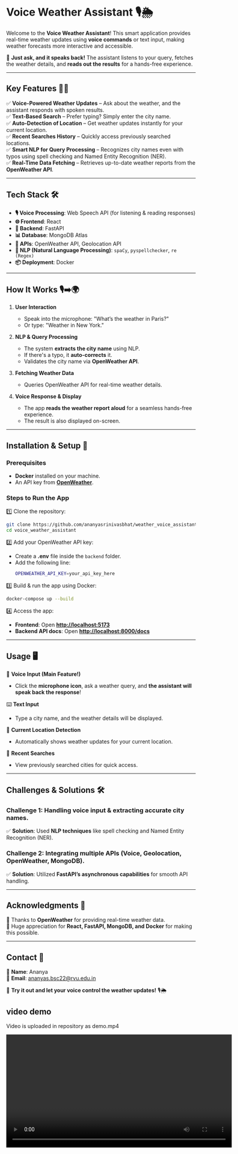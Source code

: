 # **Voice Weather Assistant 🎙️🌦️**  

Welcome to the **Voice Weather Assistant**! This smart application provides real-time weather updates using **voice commands** or text input, making weather forecasts more interactive and accessible.  

🚀 **Just ask, and it speaks back!** The assistant listens to your query, fetches the weather details, and **reads out the results** for a hands-free experience.  

---

## **Key Features 🎤✨**  

✅ **Voice-Powered Weather Updates** – Ask about the weather, and the assistant responds with spoken results.  
✅ **Text-Based Search** – Prefer typing? Simply enter the city name.  
✅ **Auto-Detection of Location** – Get weather updates instantly for your current location.  
✅ **Recent Searches History** – Quickly access previously searched locations.  
✅ **Smart NLP for Query Processing** – Recognizes city names even with typos using spell checking and Named Entity Recognition (NER).  
✅ **Real-Time Data Fetching** – Retrieves up-to-date weather reports from the **OpenWeather API**.  

---

## **Tech Stack 🛠️**  

- **🎙️ Voice Processing**: Web Speech API (for listening & reading responses)  
- **🌐 Frontend**: React  
- **🚀 Backend**: FastAPI  
- **📊 Database**: MongoDB Atlas  
- **📡 APIs**: OpenWeather API, Geolocation API  
- **🧠 NLP (Natural Language Processing)**: `spaCy`, `pyspellchecker`, `re (Regex)`  
- **📦 Deployment**: Docker  

---

## **How It Works 🎙️➡️🌍**  

1. **User Interaction**  
   - Speak into the microphone: "What’s the weather in Paris?"  
   - Or type: "Weather in New York."  

2. **NLP & Query Processing**  
   - The system **extracts the city name** using NLP.  
   - If there's a typo, it **auto-corrects** it.  
   - Validates the city name via **OpenWeather API**.  

3. **Fetching Weather Data**  
   - Queries OpenWeather API for real-time weather details.  

4. **Voice Response & Display**  
   - The app **reads the weather report aloud** for a seamless hands-free experience.  
   - The result is also displayed on-screen.  

---

## **Installation & Setup 🚀**  

### **Prerequisites**  
- **Docker** installed on your machine.  
- An API key from **[OpenWeather](https://openweathermap.org/api)**.  

### **Steps to Run the App**  

1️⃣ Clone the repository:  
```sh
git clone https://github.com/ananyasrinivasbhat/weather_voice_assistant.git
cd voice_weather_assistant
```

2️⃣ Add your OpenWeather API key:  
- Create a **.env** file inside the `backend` folder.  
- Add the following line:  
  ```sh
  OPENWEATHER_API_KEY=your_api_key_here
  ```

3️⃣ Build & run the app using Docker:  
```sh
docker-compose up --build
```

4️⃣ Access the app:  
- **Frontend**: Open **[http://localhost:5173](http://localhost:5173)**  
- **Backend API docs**: Open **[http://localhost:8000/docs](http://localhost:8000/docs)**  

---

## **Usage 🖥️**  

🎤 **Voice Input (Main Feature!)**  
- Click the **microphone icon**, ask a weather query, and **the assistant will speak back the response**!  

⌨️ **Text Input**  
- Type a city name, and the weather details will be displayed.  

📍 **Current Location Detection**  
- Automatically shows weather updates for your current location.  

📝 **Recent Searches**  
- View previously searched cities for quick access.  

---

## **Challenges & Solutions 🛠️**  

### **Challenge 1: Handling voice input & extracting accurate city names.**  
✅ **Solution**: Used **NLP techniques** like spell checking and Named Entity Recognition (NER).  

### **Challenge 2: Integrating multiple APIs (Voice, Geolocation, OpenWeather, MongoDB).**  
✅ **Solution**: Utilized **FastAPI’s asynchronous capabilities** for smooth API handling.  

---

## **Acknowledgments 🙏**  

🎉 Thanks to **OpenWeather** for providing real-time weather data.  
💙 Huge appreciation for **React, FastAPI, MongoDB, and Docker** for making this possible.  

---

## **Contact 📧**  

📌 **Name**: Ananya  
📌 **Email**: ananyas.bsc22@rvu.edu.in  

🚀 **Try it out and let your voice control the weather updates!** 🎙️🌦️

## video demo
Video is uploaded in repository as demo.mp4

<video src="demo.mp4" controls width="600"></video>
